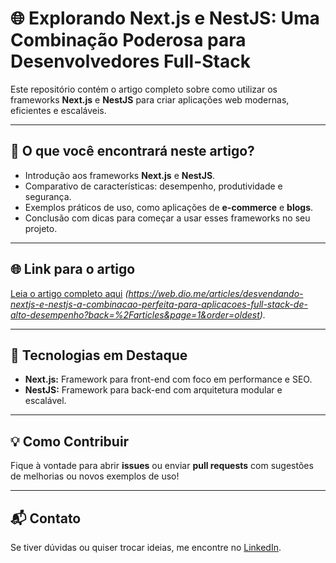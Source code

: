 # 🌐 Explorando Next.js e NestJS: Uma Combinação Poderosa para Desenvolvedores Full-Stack  

Este repositório contém o artigo completo sobre como utilizar os frameworks **Next.js** e **NestJS** para criar aplicações web modernas, eficientes e escaláveis.  

---

## 📄 O que você encontrará neste artigo?  

- Introdução aos frameworks **Next.js** e **NestJS**.  
- Comparativo de características: desempenho, produtividade e segurança.  
- Exemplos práticos de uso, como aplicações de **e-commerce** e **blogs**.  
- Conclusão com dicas para começar a usar esses frameworks no seu projeto.  
 

---

## 🌐 Link para o artigo  

[Leia o artigo completo aqui](#) _(https://web.dio.me/articles/desvendando-nextjs-e-nestjs-a-combinacao-perfeita-para-aplicacoes-full-stack-de-alto-desempenho?back=%2Farticles&page=1&order=oldest)._  

---

## 🔧 Tecnologias em Destaque  

- **Next.js:** Framework para front-end com foco em performance e SEO.  
- **NestJS:** Framework para back-end com arquitetura modular e escalável.  

---

## 💡 Como Contribuir  

Fique à vontade para abrir **issues** ou enviar **pull requests** com sugestões de melhorias ou novos exemplos de uso!  

---

## 📬 Contato  

Se tiver dúvidas ou quiser trocar ideias, me encontre no [LinkedIn](https://www.linkedin.com/in/ian-sousa08/).  
